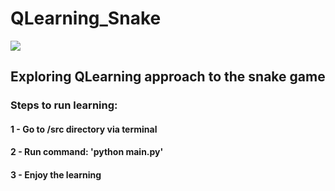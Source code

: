 # QLearning_Snake

![](https://i.imgur.com/Hk1kHPk.png)



## Exploring QLearning approach to the snake game

### Steps to run learning:
#### 1 - Go to /src directory via terminal
#### 2 - Run command: 'python main.py'
#### 3 - Enjoy the learning

